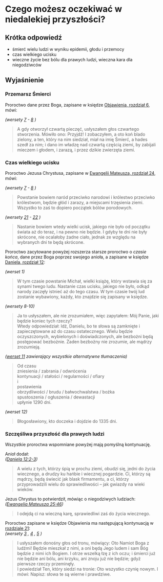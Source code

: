 # Czego możesz oczekiwać w niedalekiej przyszłości?

## Krótka odpowiedź
- śmierć wielu ludzi w wyniku epidemii, głodu i przemocy
- czas wielkiego ucisku
- wieczne życie bez bólu dla prawych ludzi, wieczna kara dla niegodziwców

## Wyjaśnienie

### Przemarsz Śmierci
Proroctwo dane przez Boga, zapisane w księdze [Objawienia, rozdział 6](http://biblia-online.pl/Biblia/UwspolczesnionaBibliaGdanska/Ksiega-Objawienia/6), mówi:

*(wersety
[7](http://biblia.oblubienica.eu/interlinearny/index/book/27/chapter/6/verse/7/param/1/version/TR) -
[8](http://biblia.oblubienica.eu/interlinearny/index/book/27/chapter/6/verse/8/param/1/version/TR)
)*
> A gdy otworzył czwartą pieczęć, usłyszałem głos czwartego stworzenia. Mówiło ono: Przyjdź!
> I zobaczyłem, a oto koń blado zielony, a ten, który na nim siedział, miał na imię Śmierć, a hades szedł za nim; i dano im władzę nad czwartą częścią ziemi, by zabijali mieczem i głodem, i zarazą, i przez dzikie zwierzęta ziemi.

### Czas wielkiego ucisku
Proroctwo Jezusa Chrystusa, zapisane w [Ewangelii Mateusza, rozdział 24](http://biblia-online.pl/Biblia/UwspolczesnionaBibliaGdanska/Ewangelia-Mateusza/24/7), mówi:

*(wersety 
[7](http://biblia.oblubienica.eu/interlinearny/index/book/1/chapter/24/verse/7/param/1/version/TR) -
[8](http://biblia.oblubienica.eu/interlinearny/index/book/1/chapter/24/verse/8/param/1/version/TR)
)*
> Powstanie bowiem naród przeciwko narodowi i królestwo przeciwko królestwom, będzie głód i zarazy, a miejscami trzęsienia ziemi. 
> Wszystko to zaś to dopiero początek bólów porodowych.

*(wersety
[21](http://biblia.oblubienica.eu/interlinearny/index/book/1/chapter/24/verse/21/param/1/version/TR) -
[22](http://biblia.oblubienica.eu/interlinearny/index/book/1/chapter/24/verse/22/param/1/version/TR)
)*
> Nastanie bowiem wtedy wielki ucisk, jakiego nie było od początku świata aż do teraz, i na pewno nie będzie.
> I gdyby te dni nie były skrócone, nie ocalałoby żadne ciało, jednak ze względu na wybranych dni te będą skrócone.

Proroctwo zacytowane powyżej rozszerza starsze proroctwo o *czasie końca*, dane przez Boga poprzez swojego anioła, a zapisane w księdze [Daniela, rozdział 12](http://biblia-online.pl/Biblia/UwspolczesnionaBibliaGdanska/Ksiega-Daniela/12/1):

*(werset 1)*
> W tym czasie powstanie Michał, wielki książę, który wstawia się za synami twego ludu. Nastanie czas ucisku, jakiego nie było, odkąd narody zaczęły istnieć aż do tego czasu. W tym czasie twój lud zostanie wybawiony, każdy, kto znajdzie się zapisany w księdze.

*(wersety 8-10)*
> Ja to usłyszałem, ale nie zrozumiałem, więc zapytałem: Mój Panie, jaki będzie koniec tych rzeczy?  
> Wtedy odpowiedział: Idź, Danielu, bo te słowa są zamknięte i zapieczętowane aż do czasu ostatecznego.
> Wielu będzie oczyszczonych, wybielonych i doświadczonych, ale bezbożni będą postępować bezbożnie. Żaden bezbożny nie zrozumie, ale mądrzy zrozumieją.

*([werset 11](https://biblehub.com/daniel/12-11.htm) zawierający wszystkie alternatywne tłumaczenia)*
> Od czasu  
> zniesienia / zabrania / odwrócenia  
> kontynuacji / stałości / regularności / ofiary  
> i  
> postawienia  
> obrzydliwości / brudu / bałwochwalstwa / bożka  
> spustoszenia / ogłuszenia / dewastacji  
> upłynie 1290 dni.  

*(werset 12)*
> Błogosławiony, kto doczeka i dojdzie do 1335 dni.

### Szczęśliwa przyszłość dla prawych ludzi
Wszystkie proroctwa wspomniane powyżej mają pomyślną kontynuację.

Anioł dodał:  
*([Daniela 12:2-3](http://biblia-online.pl/Biblia/UwspolczesnionaBibliaGdanska/Ksiega-Daniela/12/2))*
> A wielu z tych, którzy śpią w prochu ziemi, obudzi się, jedni do życia wiecznego, a drudzy ku hańbie i wiecznej pogardzie.
> Ci, którzy są mądrzy, będą świecić jak blask firmamentu, a ci, którzy przyprowadzili wielu do sprawiedliwości – jak gwiazdy na wieki wieków.

Jezus Chrystus to potwierdził, mówiąc o niegodziwych ludziach:  
*([Ewangelia Mateusza 25:46](http://biblia.oblubienica.eu/interlinearny/index/book/1/chapter/25/verse/46/param/1/version/TR))*
> I odejdą ci na wieczną karę, sprawiedliwi zaś do życia wiecznego.

Proroctwo zapisane w księdze Objawienia ma następującą kontynuacją w [rozdziale 21](http://biblia-online.pl/Biblia/UwspolczesnionaBibliaGdanska/Ksiega-Objawienia/21/3):  
*(wersety 
[3](http://biblia.oblubienica.eu/interlinearny/index/book/27/chapter/21/verse/3/param/1) ,
[4](http://biblia.oblubienica.eu/interlinearny/index/book/27/chapter/21/verse/4/param/1) ,
[5](http://biblia.oblubienica.eu/interlinearny/index/book/27/chapter/21/verse/5/param/1)
)*
> I usłyszałem donośny głos od tronu, mówiący: Oto Namiot Boga z ludźmi! Będzie mieszkał z nimi, a oni będą Jego ludem i sam Bóg będzie z nimi ich Bogiem.
> I otrze wszelką łzę z ich oczu; i śmierci już nie będzie ani bólu, ani krzyku, ani znoju już nie będzie; gdyż pierwsze rzeczy przeminęły.  
> I powiedział Ten, który siedzi na tronie: Oto wszystko czynię nowym. I mówi: Napisz: słowa te są wierne i prawdziwe.

